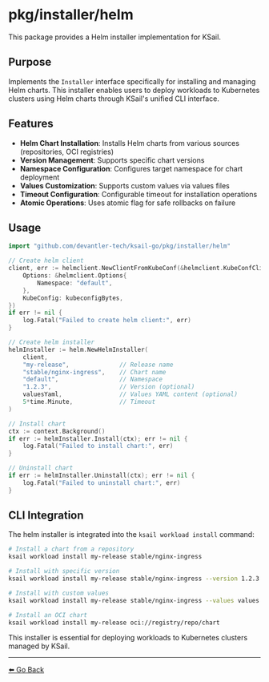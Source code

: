 # pkg/installer/helm

This package provides a Helm installer implementation for KSail.

## Purpose

Implements the `Installer` interface specifically for installing and managing Helm charts. This installer enables users to deploy workloads to Kubernetes clusters using Helm charts through KSail's unified CLI interface.

## Features

- **Helm Chart Installation**: Installs Helm charts from various sources (repositories, OCI registries)
- **Version Management**: Supports specific chart versions
- **Namespace Configuration**: Configures target namespace for chart deployment
- **Values Customization**: Supports custom values via values files
- **Timeout Configuration**: Configurable timeout for installation operations
- **Atomic Operations**: Uses atomic flag for safe rollbacks on failure

## Usage

```go
import "github.com/devantler-tech/ksail-go/pkg/installer/helm"

// Create helm client
client, err := helmclient.NewClientFromKubeConf(&helmclient.KubeConfClientOptions{
    Options: &helmclient.Options{
        Namespace: "default",
    },
    KubeConfig: kubeconfigBytes,
})
if err != nil {
    log.Fatal("Failed to create helm client:", err)
}

// Create helm installer
helmInstaller := helm.NewHelmInstaller(
    client,
    "my-release",              // Release name
    "stable/nginx-ingress",    // Chart name
    "default",                 // Namespace
    "1.2.3",                   // Version (optional)
    valuesYaml,                // Values YAML content (optional)
    5*time.Minute,             // Timeout
)

// Install chart
ctx := context.Background()
if err := helmInstaller.Install(ctx); err != nil {
    log.Fatal("Failed to install chart:", err)
}

// Uninstall chart
if err := helmInstaller.Uninstall(ctx); err != nil {
    log.Fatal("Failed to uninstall chart:", err)
}
```

## CLI Integration

The helm installer is integrated into the `ksail workload install` command:

```bash
# Install a chart from a repository
ksail workload install my-release stable/nginx-ingress

# Install with specific version
ksail workload install my-release stable/nginx-ingress --version 1.2.3

# Install with custom values
ksail workload install my-release stable/nginx-ingress --values values.yaml

# Install an OCI chart
ksail workload install my-release oci://registry/repo/chart
```

This installer is essential for deploying workloads to Kubernetes clusters managed by KSail.

---

[⬅️ Go Back](../README.md)

